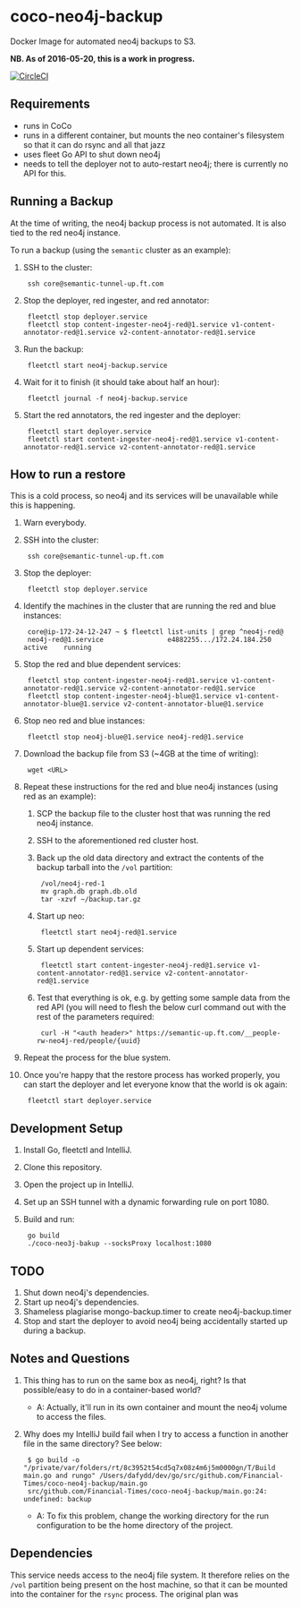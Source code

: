 coco-neo4j-backup
=================

Docker Image for automated neo4j backups to S3.

**NB. As of 2016-05-20, this is a work in progress.**

[![CircleCI](https://circleci.com/gh/Financial-Times/coco-neo4j-backup.svg?style=svg)](https://circleci.com/gh/Financial-Times/coco-neo4j-backup)


Requirements
------------

* runs in CoCo
* runs in a different container, but mounts the neo container's filesystem
so that it can do rsync and all that jazz
* uses fleet Go API to shut down neo4j
* needs to tell the deployer not to auto-restart neo4j; there is currently
no API for this.


Running a Backup
----------------

At the time of writing, the neo4j backup process is not automated. It is also tied to the red neo4j instance.

To run a backup (using the `semantic` cluster as an example):

1. SSH to the cluster:

        ssh core@semantic-tunnel-up.ft.com

1. Stop the deployer, red ingester, and red annotator:

        fleetctl stop deployer.service
        fleetctl stop content-ingester-neo4j-red@1.service v1-content-annotator-red@1.service v2-content-annotator-red@1.service

1. Run the backup:

        fleetctl start neo4j-backup.service

1. Wait for it to finish (it should take about half an hour):

        fleetctl journal -f neo4j-backup.service

1. Start the red annotators, the red ingester and the deployer:

        fleetctl start deployer.service
        fleetctl start content-ingester-neo4j-red@1.service v1-content-annotator-red@1.service v2-content-annotator-red@1.service


How to run a restore
--------------------

This is a cold process, so neo4j and its services will be unavailable while this is happening.

1. Warn everybody.
1. SSH into the cluster:

        ssh core@semantic-tunnel-up.ft.com

1. Stop the deployer:

        fleetctl stop deployer.service

1. Identify the machines in the cluster that are running the red and blue instances:
 
        core@ip-172-24-12-247 ~ $ fleetctl list-units | grep ^neo4j-red@
        neo4j-red@1.service                e4882255.../172.24.184.250    active    running

1. Stop the red and blue dependent services:

        fleetctl stop content-ingester-neo4j-red@1.service v1-content-annotator-red@1.service v2-content-annotator-red@1.service
        fleetctl stop content-ingester-neo4j-blue@1.service v1-content-annotator-blue@1.service v2-content-annotator-blue@1.service

1. Stop neo red and blue instances:

        fleetctl stop neo4j-blue@1.service neo4j-red@1.service

1. Download the backup file from S3 (~4GB at the time of writing):

        wget <URL>

1. Repeat these instructions for the red and blue neo4j instances (using red as an example):

    1. SCP the backup file to the cluster host that was running the red neo4j instance.
    1. SSH to the aforementioned red cluster host.
    1. Back up the old data directory and extract the contents of the backup tarball into the `/vol` partition:
    
            /vol/neo4j-red-1
            mv graph.db graph.db.old
            tar -xzvf ~/backup.tar.gz

    1. Start up neo:

            fleetctl start neo4j-red@1.service

    1. Start up dependent services: 

            fleetctl start content-ingester-neo4j-red@1.service v1-content-annotator-red@1.service v2-content-annotator-red@1.service

    1. Test that everything is ok, e.g. by getting some sample data from the red API (you will need to flesh the below curl command
    out with the rest of the parameters required:

            curl -H "<auth header>" https://semantic-up.ft.com/__people-rw-neo4j-red/people/{uuid}

1. Repeat the process for the blue system.
1. Once you're happy that the restore process has worked properly, you can start the deployer and let everyone know that the world
is ok again:

        fleetctl start deployer.service


Development Setup
-----------------

1. Install Go, fleetctl and IntelliJ.
1. Clone this repository.
1. Open the project up in IntelliJ.
1. Set up an SSH tunnel with a dynamic forwarding rule on port 1080.
1. Build and run:

        go build
        ./coco-neo3j-bakup --socksProxy localhost:1080


TODO
----

1. Shut down neo4j's dependencies.
1. Start up neo4j's dependencies.
1. Shameless plagiarise mongo-backup.timer to create neo4j-backup.timer
1. Stop and start the deployer to avoid neo4j being accidentally started up during a backup.


Notes and Questions
-------------------

1. This thing has to run on the same box as neo4j, right? Is that possible/easy to do in a container-based world?

    * A: Actually, it'll run in its own container and mount the neo4j volume to access the files.
    
2. Why does my IntelliJ build fail when I try to access a function in another file in the same directory? See below:

        $ go build -o "/private/var/folders/rt/8c3952t54cd5q7x08z4m6j5m0000gn/T/Build main.go and rungo" /Users/dafydd/dev/go/src/github.com/Financial-Times/coco-neo4j-backup/main.go
        src/github.com/Financial-Times/coco-neo4j-backup/main.go:24: undefined: backup

    * A: To fix this problem, change the working directory for the run configuration to be the home directory of the project.


Dependencies
------------

This service needs access to the neo4j file system. It therefore relies on the `/vol` partition being present on the host machine,
so that it can be mounted into the container for the `rsync` process. The original plan was 

[fleet-states]: https://github.com/coreos/fleet/blob/master/Documentation/states.md
[docker-hub]: https://hub.docker.com/r/coco/coco-neo4j-backup/
[circle-ci]: https://circleci.com/gh/Financial-Times/coco-neo4j-backup
